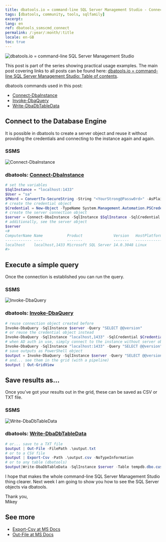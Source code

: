 ```yaml
---
title: dbatools.io = command-line SQL Server Management Studio - Connect, Query and Save
tags: [dbatools, community, tools, sqlfamily]
excerpt: 
lang: en
ref: dbatools_ssmscmd_connect
permalink: /:year/:month/:title
locale: en-GB
toc: true
---
```

![dbatools.io = command-line SQL Server Management Studio](dbatools_ssmscmd.png)

This post is part of the series showing practical usage examples. The main post covering links to all posts can be found here: [dbatools.io = command-line SQL Server Management Studio: Table of contents](https://www.bronowski.it/blog/2020/06/dbatools-io-command-line-sql-server-management-studio-table-of-contents/).

dbatools commands used in this post:

* [Connect-DbaInstance](https://www.bronowski.it/blog/2020/07/dbatools-io-command-line-sql-server-management-studio-connect-and-query/#Connect-DbaInstance)
* [Invoke-DbaQuery](https://www.bronowski.it/blog/2020/07/dbatools-io-command-line-sql-server-management-studio-connect-and-query/#Invoke-DbaQuery)
* [Write-DbaDbTableData](https://www.bronowski.it/blog/2020/07/dbatools-io-command-line-sql-server-management-studio-connect-and-query/#Write-DbaDbTableData)

## Connect to the Database Engine

It is possible in dbatools to create a server object and reuse it without providing the credentials and connecting to the instance again and again.

### SSMS

![Connect-DbaInstance](dbatools_ssmscmd_0101_connect.png)

### dbatools: [Connect-DbaInstance](https://docs.dbatools.io/#Connect-DbaInstance)

```powershell
# set the variables
$SqlInstance = "localhost:1433"
$User = "sa"
$PWord = ConvertTo-SecureString -String "<YourStrong@Passw0rd>" -AsPlainText -Force
# create the credential object
$Credential = New-Object -TypeName System.Management.Automation.PSCredential -ArgumentList $User, $PWord
# create the server connection object
$server = Connect-DbaInstance -SqlInstance $SqlInstance -SqlCredential $Credential
# additionally, see the server object
$server
<#
ComputerName Name           Product              Version   HostPlatform IsAzure IsClustered ConnectedAs
------------ ----           -------              -------   ------------ ------- ----------- -----------
localhost    localhost,1433 Microsoft SQL Server 14.0.3048 Linux        False   False       sa         
#>
```

## Execute a simple query

Once the connection is established you can run the query.

### SSMS

![Invoke-DbaQuery](dbatools_ssmscmd_0102_execute.png)

### dbatools: [Invoke-DbaQuery](https://docs.dbatools.io/#Invoke-DbaQuery)

```powershell
# reuse connection object created before
Invoke-DbaQuery -SqlInstance $server -Query "SELECT @@version"
# or reuse the credential object instead
Invoke-DbaQuery -SqlInstance "localhost,1433" -SqlCredential $Credential -Query "SELECT @@version"
# when AD auth in use, simply connect to the instance without server object
Invoke-DbaQuery -SqlInstance "localhost:1433" -Query "SELECT @@version" 
# save outputs as PowerShell object
$output = Invoke-DbaQuery -SqlInstance $server -Query "SELECT @@version"
# and... see them in the grid (with a pipeline)
$output | Out-GridView
```

## Save results as…

Once you’ve got your results out in the grid, these can be saved as CSV or TXT file.

### SSMS

![Write-DbaDbTableData](dbatools_ssmscmd_0103_save.png)

### dbatools: [Write-DbaDbTableData](https://docs.dbatools.io/#Write-DbaDbTableData)

```powershell
# or... save to a TXT file
$output | Out-File -FilePath .\output.txt
# or to a CSV file
$output | Export-Csv -Path .\output.csv -NoTypeInformation
# or to any table (dbatools)
$output|Write-DbaDbTableData -SqlInstance $server -Table tempdb.dbo.customers -AutoCreateTable
```

I hope that makes the whole command-line SQL Server Management Studio thing clearer. Next week I am going to show you how to see the SQL Server objects via dbatools.

Thank you,  
Mikey

## See more

* [Export-Csv at MS Docs](https://docs.microsoft.com/en-us/powershell/module/microsoft.powershell.utility/export-csv)
* [Out-File at MS Docs](https://docs.microsoft.com/en-us/powershell/module/microsoft.powershell.utility/out-file)